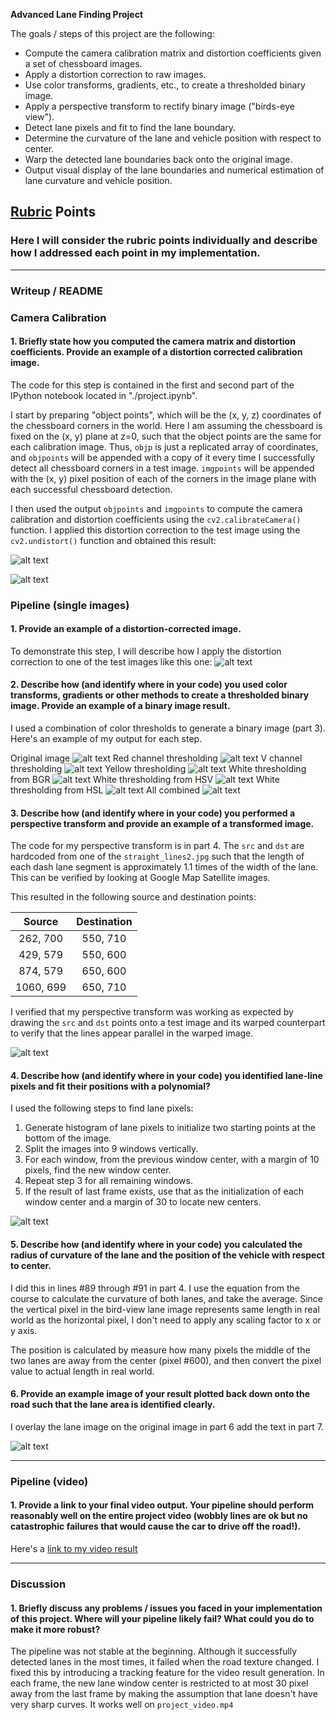 
**Advanced Lane Finding Project**

The goals / steps of this project are the following:

* Compute the camera calibration matrix and distortion coefficients given a set of chessboard images.
* Apply a distortion correction to raw images.
* Use color transforms, gradients, etc., to create a thresholded binary image.
* Apply a perspective transform to rectify binary image ("birds-eye view").
* Detect lane pixels and fit to find the lane boundary.
* Determine the curvature of the lane and vehicle position with respect to center.
* Warp the detected lane boundaries back onto the original image.
* Output visual display of the lane boundaries and numerical estimation of lane curvature and vehicle position.

[//]: # (Image References)

[image1]: ./camera_cal/calibration1.jpg "Distorted"
[image2]: ./output_images/calibration1.jpg "Undistorted"
[image3]: ./output_images/straight_lines1_2.jpg "Undistorted_example"
[image4]: ./output_images/straight_lines1_3.jpg
[image5]: ./output_images/straight_lines1_4.jpg
[image6]: ./output_images/straight_lines1_5.jpg
[image7]: ./output_images/straight_lines1_6.jpg
[image8]: ./output_images/straight_lines1_7.jpg
[image9]: ./output_images/test1_3_red_threshed.jpg
[image10]: ./output_images/test1_3_V_threshed.jpg
[image11]: ./output_images/test1_3_white_1.jpg
[image12]: ./output_images/test1_3_white_2.jpg
[image13]: ./output_images/test1_3_white_3.jpg
[image14]: ./output_images/test1_3_yellow.jpg
[image15]: ./output_images/test1_2.jpg
[image16]: ./output_images/test1_3.jpg
[video1]: ./project_video.mp4 "Video"

## [Rubric](https://review.udacity.com/#!/rubrics/571/view) Points

### Here I will consider the rubric points individually and describe how I addressed each point in my implementation.  

---

### Writeup / README

### Camera Calibration

#### 1. Briefly state how you computed the camera matrix and distortion coefficients. Provide an example of a distortion corrected calibration image.

The code for this step is contained in the first and second part of the IPython notebook located in "./project.ipynb".

I start by preparing "object points", which will be the (x, y, z) coordinates of the chessboard corners in the world. Here I am assuming the chessboard is fixed on the (x, y) plane at z=0, such that the object points are the same for each calibration image.  Thus, `objp` is just a replicated array of coordinates, and `objpoints` will be appended with a copy of it every time I successfully detect all chessboard corners in a test image.  `imgpoints` will be appended with the (x, y) pixel position of each of the corners in the image plane with each successful chessboard detection.  

I then used the output `objpoints` and `imgpoints` to compute the camera calibration and distortion coefficients using the `cv2.calibrateCamera()` function.  I applied this distortion correction to the test image using the `cv2.undistort()` function and obtained this result:

![alt text][image1]

![alt text][image2]

### Pipeline (single images)

#### 1. Provide an example of a distortion-corrected image.

To demonstrate this step, I will describe how I apply the distortion correction to one of the test images like this one:
![alt text][image3]

#### 2. Describe how (and identify where in your code) you used color transforms, gradients or other methods to create a thresholded binary image.  Provide an example of a binary image result.

I used a combination of color thresholds to generate a binary image (part 3).  Here's an example of my output for each step.

Original image
![alt text][image15]
Red channel thresholding
![alt text][image9]
V channel thresholding
![alt text][image10]
Yellow thresholding
![alt text][image11]
White thresholding from BGR
![alt text][image12]
White thresholding from HSV
![alt text][image13]
White thresholding from HSL
![alt text][image14]
All combined
![alt text][image15]

#### 3. Describe how (and identify where in your code) you performed a perspective transform and provide an example of a transformed image.

The code for my perspective transform is in part 4.
The `src` and `dst` are hardcoded from one of the `straight_lines2.jpg` such that the length of each dash lane segment is approximately 1.1 times of the width of the lane. This can be verified by looking at Google Map Satellite images.

This resulted in the following source and destination points:

| Source        | Destination   |
|:-------------:|:-------------:|
| 262, 700      | 550, 710        |
| 429, 579      | 550, 600      |
| 874, 579     | 650, 600      |
| 1060, 699      | 650, 710        |

I verified that my perspective transform was working as expected by drawing the `src` and `dst` points onto a test image and its warped counterpart to verify that the lines appear parallel in the warped image.

![alt text][image5]

#### 4. Describe how (and identify where in your code) you identified lane-line pixels and fit their positions with a polynomial?

I used the following steps to find lane pixels:
1. Generate histogram of lane pixels to initialize two starting points at the bottom of the image.
2. Split the images into 9  windows vertically.
3. For each window, from the previous window center, with a margin of 10 pixels, find the new window center.
4. Repeat step 3 for all remaining windows.
5. If the result of last frame exists, use that as the initialization of each window center and a margin of 30 to locate new centers.

![alt text][image6]

#### 5. Describe how (and identify where in your code) you calculated the radius of curvature of the lane and the position of the vehicle with respect to center.

I did this in lines #89 through #91 in part 4.
I use the equation from the course to calculate the curvature of both lanes, and take the average. Since the vertical pixel in the bird-view lane image represents same length in real world as the horizontal pixel, I don't need to apply any scaling factor to x or y axis.

The position is calculated by measure how many pixels the middle of the two lanes are away from the center (pixel #600), and then convert the pixel value to actual length in real world.
#### 6. Provide an example image of your result plotted back down onto the road such that the lane area is identified clearly.

I overlay the lane image on the original image in part 6 add the text in part 7.

![alt text][image8]

---

### Pipeline (video)

#### 1. Provide a link to your final video output.  Your pipeline should perform reasonably well on the entire project video (wobbly lines are ok but no catastrophic failures that would cause the car to drive off the road!).

Here's a [link to my video result](./project_video.mp4)

---

### Discussion

#### 1. Briefly discuss any problems / issues you faced in your implementation of this project.  Where will your pipeline likely fail?  What could you do to make it more robust?

The pipeline was not stable at the beginning. Although it successfully detected lanes in the most times, it failed when the road texture changed. I fixed this by introducing a tracking feature for the video result generation. In each frame, the new lane window center is restricted to at most 30 pixel away from the last frame by making the assumption that lane doesn't have very sharp curves. It works well on `project_video.mp4`
